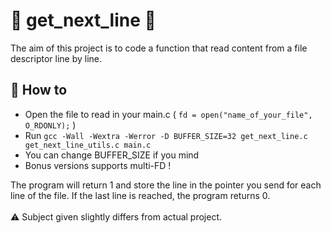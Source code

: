 # 📌 get_next_line 📌

The aim of this project is to code a function that read content from a file descriptor line by line.

## 🔑 How to

- Open the file to read in your main.c ( ```fd = open("name_of_your_file", O_RDONLY);``` )
- Run ```gcc -Wall -Wextra -Werror -D BUFFER_SIZE=32 get_next_line.c get_next_line_utils.c main.c```
- You can change BUFFER_SIZE if you mind
- Bonus versions supports multi-FD !

The program will return 1 and store the line in the pointer you send for each line of the file. If the last line is reached, the program returns 0.<br><br>
⚠️ Subject given slightly differs from actual project.